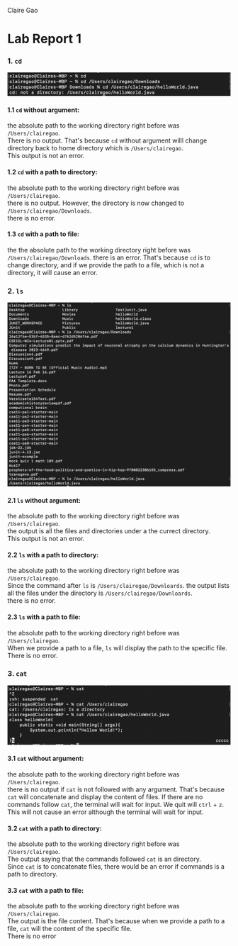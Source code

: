 Claire Gao
	<h1>Lab Report 1</h1>
<h3>1. <code>cd</code> </h3>

![Image](cd.jpg)

<h4>1.1 <code>cd</code> without argument:</h4>
the absolute path to the working directory right before was <code>/Users/clairegao</code>.<br>
There is no output. That's because <code>cd</code> without argument willl change directory back to home directory which is <code>/Users/clairegao</code>. <br>
This output is not an error.

<h4>1.2 <code>cd</code> with a path to directory:</h4>
the absolute path to the working directory right before was <code>/Users/clairegao</code>.<br>
there is no output. However, the directory is now changed to <code>/Users/clairegao/Downloads</code>.<br>
there is no error.

<h4>1.3 <code>cd</code> with a path to file:</h4>
the the absolute path to the working directory right before was <code>/Users/clairegao/Downloads</code>.
there is an error. That's because <code>cd</code>  is to change directory, and if we provide the path to a file, which is not a directory, it will cause an error. 
   
<h3>2. <code>ls</code></h3>
   
   ![Image](ls.jpg)

<h4>2.1 <code>ls</code> without argument:</h4>
the absolute path to the working directory right before was <code>/Users/clairegao</code>.<br>
the output is all the files and directories under a the currect directory.<br>
This output is not an error.

<h4>2.2 <code>ls</code> with a path to directory:</h4>
the absolute path to the working directory right before was <code>/Users/clairegao</code>. <br>
Since the command after <code>ls</code> is <code>/Users/clairegao/Downloards</code>. the output lists all the files under the directory is <code>/Users/clairegao/Downloards</code>. <br>
there is no error.

<h4>2.3 <code>ls</code> with a path to file:</h4>
the absolute path to the working directory right before was <code>/Users/clairegao</code>. <br>
When we provide a path to a file, <code>ls</code> will display the path to the specific file. <br>
There is no error.


<h3>3. <code>cat</code> </h3>

   ![Image](cat.jpg)

<h4>3.1 <code>cat</code>  without argument:</h4>
the absolute path to the working directory right before was <code>/Users/clairegao</code>. <br>
there is no output if <code>cat</code> is not followed with any argument. That's because <code>cat</code> will concatenate and display the content of files. If there are no commands follow <code>cat</code>, the terminal will wait for input. We quit will <code>ctrl</code> + <code>z</code>. <br>
This will not cause an error although the terminal will wait for input.

<h4>3.2 <code>cat</code>  with a path to directory:</h4>
the absolute path to the working directory right before was <code>/Users/clairegao</code>. <br>
The output saying that the commands followed  <code>cat</code> is an directory. <br>
Since <code>cat</code> is to concatenate files, there would be an error if commands is a path to directory.

<h4>3.3 <code>cat</code>  with a path to file:</h4>
the absolute path to the working directory right before was <code>/Users/clairegao</code>. <br>
The output is the file content. That's because when we provide a path to a file, <code>cat</code> will the content of the specific file. <br>
There is no error
